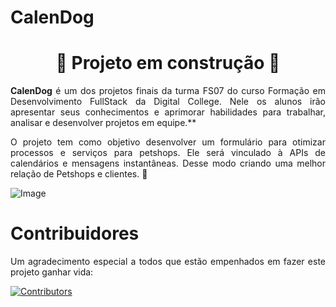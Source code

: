 # CalenDog
<div>
  <h1 align="center">🚧 Projeto em construção 🚧</h1>
  
 <p align="justify">
  <strong>CalenDog</strong> é um dos projetos finais da turma FS07 do curso Formação em Desenvolvimento FullStack da Digital College. Nele os alunos irão apresentar seus conhecimentos e aprimorar habilidades para trabalhar, analisar e desenvolver projetos em equipe.**
  
  <p>
   <p align="justify">
    O projeto tem como objetivo desenvolver um formulário para otimizar processos e serviços para petshops.
Ele será vinculado à APIs de calendários e mensagens instantâneas. Desse modo criando uma melhor relação de Petshops
e clientes. 📆
     
   
  </p>

![Image](https://user-images.githubusercontent.com/112489062/230792165-150fe0bf-cb3a-4b52-85fd-d48ee38e206f.svg)

</div>


# Contribuidores
<p align="justify">
Um agradecimento especial a todos que estão empenhados em fazer este projeto ganhar vida:
</p>

[![Contributors](https://contributors-img.web.app/image?repo=dcteam7/calendog)](https://github.com/dcteam7/calendog/graphs/contributors) 
